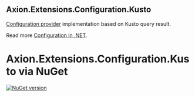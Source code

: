 ﻿## Axion.Extensions.Configuration.Kusto

[Configuration provider](https://learn.microsoft.com/en-us/dotnet/core/extensions/configuration-providers) implementation based on Kusto query result.

Read more [Configuration in .NET](https://learn.microsoft.com/en-us/dotnet/core/extensions/configuration).

# Axion.Extensions.Configuration.Kusto via NuGet 

[![NuGet version](https://badge.fury.io/nu/Axion.Extensions.Configuration.Kusto.svg)](https://badge.fury.io/nu/Axion.Extensions.Configuration.Kusto) 
